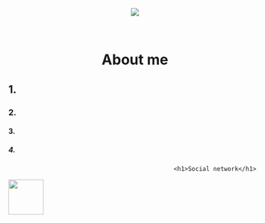 <body>
 <div>
    <p align="center"> 
             <img src="https://media.tenor.com/je-huTL1vwgAAAAi/loading-buffering.gif">
    </p>                                                                                                  
  </div>
  <br>                                                                   
      <h1 align="center">About me</h1>
              <h2>1.</h2>
                 <h3>2.</h3>
                    <h4>3.</h4>
                         <h5>4.</h5>    
                    
                                       
                                                  
                                                  <h1>Social network</h1>
  <div style="border:30px;"><a href="https://vk.com/coffecuthe"><img src="https://img2.freepng.ru/20180712/utf/kisspng-vk-facebook-logo-blog-5b46f186bdb829.3268971815313760067771.jpg" width="70"</a></div>
  
</body>
